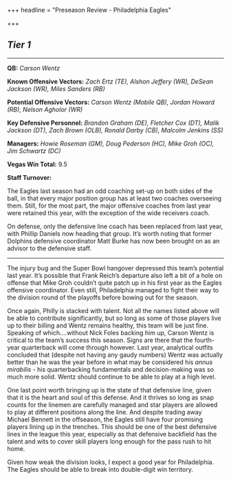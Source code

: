 +++
headline = "Preseason Review - Philadelphia Eagles"

+++
## **_Tier 1_**

***

**QB:** _Carson Wentz_

**Known Offensive Vectors:** _Zach Ertz (TE), Alshon Jeffery (WR), DeSean Jackson (WR), Miles Sanders (RB)_

**Potential Offensive Vectors:** _Carson Wentz (Mobile QB), Jordan Howard (RB), Nelson Agholor (WR)_

**Key Defensive Personnel:** _Brandon Graham (DE), Fletcher Cox (DT), Malik Jackson (DT), Zach Brown (OLB), Ronald Darby (CB), Malcolm Jenkins (SS)_

**Managers:** _Howie Roseman (GM), Doug Pederson (HC), Mike Groh (OC), Jim Schwartz (DC)_

**Vegas Win Total:** 9.5

**Staff Turnover:**

The Eagles last season had an odd coaching set-up on both sides of the ball, in that every major position group has at least two coaches overseeing them. Still, for the most part, the major offensive coaches from last year were retained this year, with the exception of the wide receivers coach.

On defense, only the defensive line coach has been replaced from last year, with Phillip Daniels now heading that group. It’s worth noting that former Dolphins defensive coordinator Matt Burke has now been brought on as an advisor to the defensive staff.

***

The injury bug and the Super Bowl hangover depressed this team’s potential last year. It’s possible that Frank Reich’s departure also left a bit of a hole on offense that Mike Groh couldn’t quite patch up in his first year as the Eagles offensive coordinator. Even still, Philadelphia managed to fight their way to the division round of the playoffs before bowing out for the season.

Once again, Philly is stacked with talent. Not all the names listed above will be able to contribute significantly, but so long as some of those players live up to their billing and Wentz remains healthy, this team will be just fine. Speaking of which....without Nick Foles backing him up, Carson Wentz is critical to the team’s success this season. Signs are there that the fourth-year quarterback will come through however. Last year, analytical outfits concluded that (despite not having any gaudy numbers) Wentz was actually better than he was the year before in what may be considered his _annus mirabilis_ - his quarterbacking fundamentals and decision-making was so much more solid. Wentz should continue to be able to play at a high level.

One last point worth bringing up is the state of that defensive line, given that it is the heart and soul of this defense. And it thrives so long as snap counts for the linemen are carefully managed and star players are allowed to play at different positions along the line. And despite trading away Michael Bennett in the offseason, the Eagles still have four promising players lining up in the trenches. This should be one of the best defensive lines in the league this year, especially as that defensive backfield has the talent and wits to cover skill players long enough for the pass rush to hit home.

Given how weak the division looks, I expect a good year for Philadelphia. The Eagles should be able to break into double-digit win territory.